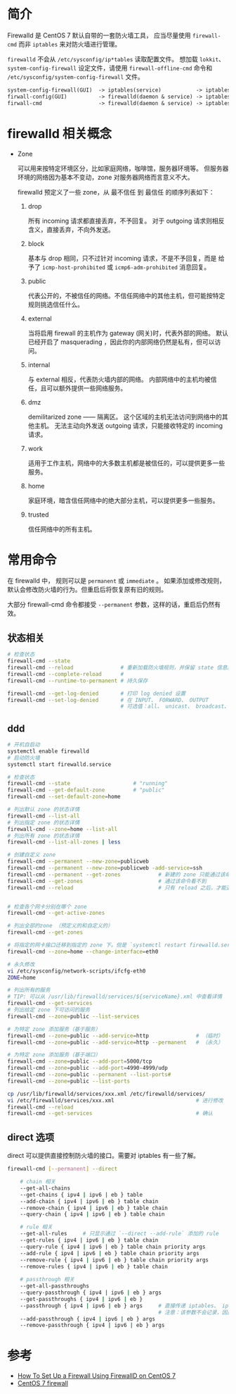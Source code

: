 
# 简介
Firewalld 是 CentOS 7 默认自带的一套防火墙工具，
应当尽量使用 `firewall-cmd` 而非 `iptables` 来对防火墙进行管理。 

`firewalld` 不会从 `/etc/sysconfig/ip*tables` 读取配置文件。
想加载 `lokkit`、 `system-config-firewall` 设定文件，请使用
`firewall-offline-cmd` 命令和 `/etc/sysconfig/system-config-firewall` 文件。

```txt
system-config-firewall(GUI)  -> iptables(service)           -> iptables(command)  -> kernel(netfilter)
firwall-config(GUI)          -> firewalld(daemon & service) -> iptables(command)  -> kernel(netfilter)
firwall-cmd                  -> firewalld(daemon & service) -> iptables(command)  -> kernel(netfilter)
```

# firewalld 相关概念

* Zone 

    可以用来按特定环境区分，比如家庭网络，咖啡馆，服务器环境等。
   但服务器环境的网络因为基本不变动，zone 对服务器网络而言意义不大。

    firewalld 预定义了一些 zone，从 最不信任 到 最信任 的顺序列表如下：
    
    1. drop
    
        所有 incoming 请求都直接丢弃，不予回复。
        对于 outgoing 请求则相反含义，直接丢弃，不向外发送。
        
    1. block
        
        基本与 drop 相同，只不过针对 incoming 请求，不是不予回复，而是
        给予了 `icmp-host-prohibited` 或 `icmp6-adm-prohibited` 消息回复。
     
    1. public
        
        代表公开的，不被信任的网络。不信任网络中的其他主机，但可能按特定规则挑选信任什么。
       
    1. external
    
        当将启用 firewall 的主机作为 gateway (网关)时，代表外部的网络。
        默认已经开启了 masquerading ，因此你的内部网络仍然是私有，但可以访问。
        
    1. internal
        
        与 external 相反，代表防火墙内部的网络。
        内部网络中的主机均被信任，且可以额外提供一些网络服务。
    
    1. dmz
    
        demilitarized zone —— 隔离区。 这个区域的主机无法访问到网络中的其他主机。
        无法主动向外发送 outgoing 请求，只能接收特定的 incoming 请求。
    
    1. work
            
        适用于工作主机，网络中的大多数主机都是被信任的，可以提供更多一些服务。
        
    1. home
    
        家庭环境，暗含信任网络中的绝大部分主机，可以提供更多一些服务。
        
    1. trusted
    
        信任网络中的所有主机。
        
        
# 常用命令

在 firewalld 中， 规则可以是 `permanent` 或 `immediate` 。 如果添加或修改规则，
默认会修改防火墙的行为。但重启后将恢复原有旧的规则。

大部分 firewall-cmd 命令都接受 `--permanent` 参数，这样的话，重启后仍然有效。



## 状态相关

```bash
# 检查状态
firewall-cmd --state  
firewall-cmd --reload               # 重新加载防火墙规则，并保留 state 信息。注意非 permanent 配置会丢失
firewall-cmd --complete-reload      # 
firewall-cmd --runtime-to-permanent # 持久保存

firewall-cmd --get-log-denied       # 打印 log denied 设置
firewall-cmd --set-log-denied       # 在 INPUT、 FORWARD、 OUTPUT
                                    # 可选值：all、 unicast、 broadcast、 multicast、 off（默认）
```


## ddd
```bash
# 开机自启动
systemctl enable firewalld
# 启动防火墙
systemctl start firewalld.service

# 检查状态
firewall-cmd --state                    # "running"
firewall-cmd --get-default-zone         # "public"
firewall-cmd --set-default-zone=home

# 列出默认 zone 的状态详情
firewall-cmd --list-all
# 列出指定 zone 的状态详情
firewall-cmd --zone=home --list-all 
# 列出所有 zone 的状态详情
firewall-cmd --list-all-zones | less

# 创建自定义 zone
firewall-cmd --permanent --new-zone=publicweb
firewall-cmd --permanent --new-zone=publicweb -add-service=ssh
firewall-cmd --permanent --get-zones            # 新建的 zone 只能通过该命令看到
firewall-cmd --get-zones                        # 通过该命令看不到
firewall-cmd --reload                           # 只有 reload 之后，才能通过上述命令看到。


# 检查各个网卡分别在哪个 zone
firewall-cmd --get-active-zones

# 列出全部的zone （预定义的和自定义的）
firewall-cmd --get-zones

# 将指定的网卡接口迁移到指定的 zone 下。但是 `systemctl restart firewalld.service` 重启后会回复默认情况
firewall-cmd --zone=home --change-interface=eth0

# 永久修改 
vi /etc/sysconfig/network-scripts/ifcfg-eth0
ZONE=home

# 列出所有的服务
# TIP: 可以从 /usr/lib/firewalld/services/${serviceName}.xml 中查看详情
firewall-cmd --get-services
# 列出给定 zone 下可访问的服务
firewall-cmd --zone=public --list-services

# 为特定 zone 添加服务（基于服务）
firewall-cmd --zone=public --add-service=http               # （临时）
firewall-cmd --zone=public --add-service=http --permanent   # （永久）

# 为特定 zone 添加服务（基于端口）
firewall-cmd --zone=public --add-port=5000/tcp
firewall-cmd --zone=public --add-port=4990-4999/udp
firewall-cmd --zone=public --permanent --list-ports# 
firewall-cmd --zone=public --list-ports

cp /usr/lib/firewalld/services/xxx.xml /etc/firewalld/services/ 
vi /etc/firewalld/services/xxx.xml                          # 进行修改
firewall-cmd --reload
firewall-cmd --get-services                                 # 确认

```




## direct 选项

direct 可以提供直接控制防火墙的接口。需要对 iptables 有一些了解。

```bash
firewall-cmd [--permanent] --direct 

    # chain 相关
    --get-all-chains
    --get-chains { ipv4 | ipv6 | eb } table
    --add-chain { ipv4 | ipv6 | eb } table chain
    --remove-chain { ipv4 | ipv6 | eb } table chain
    --query-chain { ipv4 | ipv6 | eb } table chain

    # rule 相关
    --get-all-rules     # 只显示通过 `--direct --add-rule` 添加的 rule
    --get-rules { ipv4 | ipv6 | eb } table chain
    --query-rule { ipv4 | ipv6 | eb } table chain priority args
    --add-rule { ipv4 | ipv6 | eb } table chain priority args
    --remove-rule { ipv4 | ipv6 | eb } table chain priority args
    --remove-rules { ipv4 | ipv6 | eb } table chain
    
    # passthrough 相关
    --get-all-passthroughs
    --query-passthrough { ipv4 | ipv6 | eb } args
    --get-passthroughs { ipv4 | ipv6 | eb }
    --passthrough { ipv4 | ipv6 | eb } args     # 直接传递 iptables、 ip6tables、 ebtables 参数给相应的命令
                                                # 注意：该参数不会记录，因此，也无法使用 firewall-cmd 查询显示。
    --add-passthrough { ipv4 | ipv6 | eb } args
    --remove-passthrough { ipv4 | ipv6 | eb } args

```


# 参考

* [How To Set Up a Firewall Using FirewallD on CentOS 7](https://www.digitalocean.com/community/tutorials/how-to-set-up-a-firewall-using-firewalld-on-centos-7)
* [CentOS 7 firewall](https://access.redhat.com/documentation/en-US/Red_Hat_Enterprise_Linux/7/html/Security_Guide/sec-Using_Firewalls.html)

